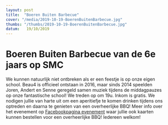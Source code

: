 ```yaml
---
layout: post
title:  "Boeren Buiten Barbecue"
cover: "/media/2019-10-19-BoerenBuitenBarbecue.jpg"
thumbs: "/thumbs/2019-10-19-BoerenBuitenBarbecue.jpg"
datum:   19/10/2019
---
```


# Boeren Buiten Barbecue van de 6e jaars op SMC

We kunnen natuurlijk niet ontbreken als er een feestje is op onze eigen school. Beau4 is officieel ontstaan in 2016, maar sinds 2014 speelden Joren, Andert en Senne geregeld samen muziek tijdens de middagpauzes op onze fantastische school!
We treden op om 19u. Inkom is gratis. 
We nodigen jullie van harte uit om een aperitiefje te komen drinken tijdens ons optreden en daarna te genieten van een overheerlijke BBQ! 
Meer info over het evenement op [Facebookpagina evenement](https://www.facebook.com/events/stella-matutinacollege/boerenbuiten-barbecue-6e-jaars-smc-lede/949688035393804/) waar jullie ook kaarten kunnen bestellen voor een overheerlijke BBQ!
Iedereen welkom!